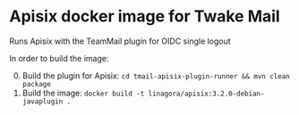 # Apisix docker image for Twake Mail

Runs Apisix with the TeamMail plugin for OIDC single logout

In order to build the image:

0. Build the plugin for Apisix: `cd tmail-apisix-plugin-runner && mvn clean package`
1. Build the image: `docker build -t linagora/apisix:3.2.0-debian-javaplugin .`